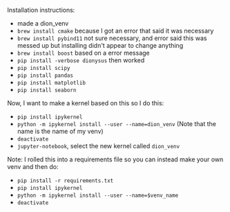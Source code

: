 Installation instructions:
- made a dion_venv
- `brew install cmake` because I got an error that said it was necessary
- `brew install pybind11` not sure necessary, and error said this was messed up but installing didn't appear to change anything
- `brew install boost` based on a error message
- `pip install -verbose dionysus` then worked
- `pip install scipy`
- `pip install pandas`
- `pip install matplotlib`
- `pip install seaborn`

Now, I want to make a kernel based on this so I do this:
- `pip install ipykernel`
- `python -m ipykernel install --user --name=dion_venv` (Note that the name is the name of my venv)
- `deactivate`
- `jupyter-notebook`, select the new kernel called `dion_venv`

Note:
I rolled this into a requirements file so you can instead make your own venv and then do:
- `pip install -r requirements.txt`
- `pip install ipykernel`
- `python -m ipykernel install --user --name=$venv_name`
- `deactivate`
